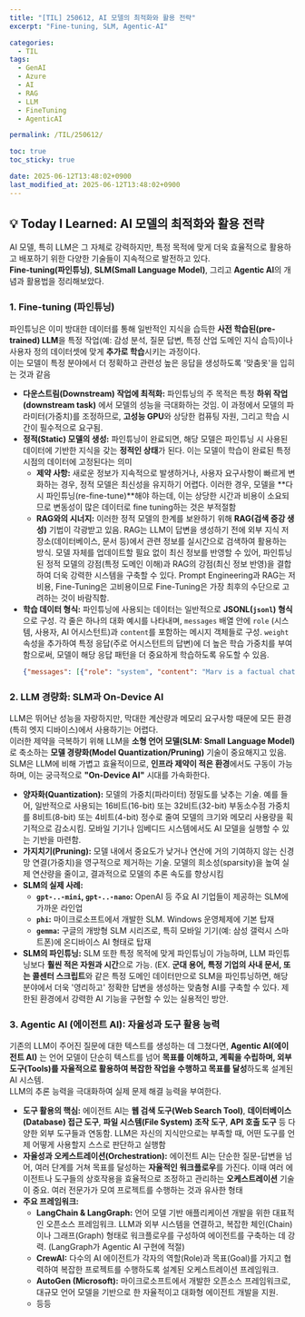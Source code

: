 ```yaml
---
title: "[TIL] 250612, AI 모델의 최적화와 활용 전략"
excerpt: "Fine-tuning, SLM, Agentic-AI"

categories:
  - TIL
tags:
  - GenAI
  - Azure
  - AI
  - RAG
  - LLM
  - FineTuning
  - AgenticAI

permalink: /TIL/250612/

toc: true
toc_sticky: true

date: 2025-06-12T13:48:02+0900
last_modified_at: 2025-06-12T13:48:02+0900
---
```



## 💡 Today I Learned: AI 모델의 최적화와 활용 전략

AI 모델, 특히 LLM은 그 자체로 강력하지만, 특정 목적에 맞게 더욱 효율적으로 활용하고 배포하기 위한 다양한 기술들이 지속적으로 발전하고 있다.<br>
**Fine-tuning(파인튜닝)**, **SLM(Small Language Model)**, 그리고 **Agentic AI**의 개념과 활용법을 정리해보았다.



### 1. Fine-tuning (파인튜닝)

파인튜닝은 이미 방대한 데이터를 통해 일반적인 지식을 습득한 **사전 학습된(pre-trained) LLM**을 특정 작업(예: 감성 분석, 질문 답변, 특정 산업 도메인 지식 습득)이나 사용자 정의 데이터셋에 맞게 **추가로 학습**시키는 과정이다.<br>
이는 모델이 특정 분야에서 더 정확하고 관련성 높은 응답을 생성하도록 '맞춤옷'을 입히는 것과 같음<br>

* **다운스트림(Downstream) 작업에 최적화:** 파인튜닝의 주 목적은 특정 **하위 작업(downstream task)** 에서 모델의 성능을 극대화하는 것임. 이 과정에서 모델의 파라미터(가중치)를 조정하므로, **고성능 GPU**와 상당한 컴퓨팅 자원, 그리고 학습 시간이 필수적으로 요구됨.
* **정적(Static) 모델의 생성:** 파인튜닝이 완료되면, 해당 모델은 파인튜닝 시 사용된 데이터에 기반한 지식을 갖는 **정적인 상태**가 된다. 이는 모델이 학습이 완료된 특정 시점의 데이터에 고정된다는 의미
    * **제약 사항:** 새로운 정보가 지속적으로 발생하거나, 사용자 요구사항이 빠르게 변화하는 경우, 정적 모델은 최신성을 유지하기 어렵다. 이러한 경우, 모델을 **다시 파인튜닝(re-fine-tune)**해야 하는데, 이는 상당한 시간과 비용이 소요되므로 변동성이 많은 데이터로 fine tuning하는 것은 부적절함
    * **RAG와의 시너지:** 이러한 정적 모델의 한계를 보완하기 위해 **RAG(검색 증강 생성)** 기법이 각광받고 있음. RAG는 LLM이 답변을 생성하기 전에 외부 지식 저장소(데이터베이스, 문서 등)에서 관련 정보를 실시간으로 검색하여 활용하는 방식. 모델 자체를 업데이트할 필요 없이 최신 정보를 반영할 수 있어, 파인튜닝된 정적 모델의 강점(특정 도메인 이해)과 RAG의 강점(최신 정보 반영)을 결합하여 더욱 강력한 시스템을 구축할 수 있다. Prompt Engineering과 RAG는 저비용, Fine-Tuning은 고비용이므로 Fine-Tuning은 가장 최후의 수단으로 고려하는 것이 바람직함. 
* **학습 데이터 형식:** 파인튜닝에 사용되는 데이터는 일반적으로 **JSONL(`jsonl`) 형식**으로 구성. 각 줄은 하나의 대화 예시를 나타내며, `messages` 배열 안에 `role` (시스템, 사용자, AI 어시스턴트)과 `content`를 포함하는 메시지 객체들로 구성. `weight` 속성을 추가하여 특정 응답(주로 어시스턴트의 답변)에 더 높은 학습 가중치를 부여함으로써, 모델이 해당 응답 패턴을 더 중요하게 학습하도록 유도할 수 있음.
    ```json
    {"messages": [{"role": "system", "content": "Marv is a factual chatbot that is also sarcastic."}, {"role": "user", "content": "What's the capital of France?"}, {"role": "assistant", "content": "Paris", "weight": 0}, {"role": "user", "content": "Can you be more sarcastic?"}, {"role": "assistant", "content": "Paris, as if everyone doesn't know that already.", "weight": 1}]}
    ```



### 2. LLM 경량화: SLM과 On-Device AI

LLM은 뛰어난 성능을 자랑하지만, 막대한 계산량과 메모리 요구사항 때문에 모든 환경(특히 엣지 디바이스)에서 사용하기는 어렵다. <br>
이러한 제약을 극복하기 위해 LLM을 **소형 언어 모델(SLM: Small Language Model)** 로 축소하는 **모델 경량화(Model Quantization/Pruning)** 기술이 중요해지고 있음.<br>
SLM은 LLM에 비해 가볍고 효율적이므로, **인프라 제약이 적은 환경**에서도 구동이 가능하며, 이는 궁극적으로 **"On-Device AI"** 시대를 가속화한다.<br>

* **양자화(Quantization):** 모델의 가중치(파라미터) 정밀도를 낮추는 기술. 예를 들어, 일반적으로 사용되는 16비트(16-bit) 또는 32비트(32-bit) 부동소수점 가중치를 8비트(8-bit) 또는 4비트(4-bit) 정수로 줄여 모델의 크기와 메모리 사용량을 획기적으로 감소시킴. 모바일 기기나 임베디드 시스템에서도 AI 모델을 실행할 수 있는 기반을 마련함.
* **가지치기(Pruning):** 모델 내에서 중요도가 낮거나 연산에 거의 기여하지 않는 신경망 연결(가중치)을 영구적으로 제거하는 기술. 모델의 희소성(sparsity)을 높여 실제 연산량을 줄이고, 결과적으로 모델의 추론 속도를 향상시킴
* **SLM의 실제 사례:**
    * **`gpt-..-mini`, `gpt-..-nano`:** OpenAI 등 주요 AI 기업들이 제공하는 SLM에 가까운 라인업
    * **`phi`:** 마이크로소프트에서 개발한 SLM. Windows 운영체제에 기본 탑재
    * **`gemma`:** 구글의 개방형 SLM 시리즈로, 특히 모바일 기기(예: 삼성 갤럭시 스마트폰)에 온디바이스 AI 형태로 탑재
* **SLM의 파인튜닝:** SLM 또한 특정 목적에 맞게 파인튜닝이 가능하며, LLM 파인튜닝보다 **훨씬 적은 자원과 시간**으로 가능. (EX. **군대 용어, 특정 기업의 사내 문서, 또는 콜센터 스크립트**와 같은 특정 도메인 데이터만으로 SLM을 파인튜닝하면, 해당 분야에서 더욱 '영리하고' 정확한 답변을 생성하는 맞춤형 AI를 구축할 수 있다. 제한된 환경에서 강력한 AI 기능을 구현할 수 있는 실용적인 방안.



### 3. Agentic AI (에이전트 AI): 자율성과 도구 활용 능력

기존의 LLM이 주어진 질문에 대한 텍스트를 생성하는 데 그쳤다면, **Agentic AI(에이전트 AI)** 는 언어 모델이 단순히 텍스트를 넘어 **목표를 이해하고, 계획을 수립하며, 외부 도구(Tools)를 자율적으로 활용하여 복잡한 작업을 수행하고 목표를 달성**하도록 설계된 AI 시스템. <br>
LLM의 추론 능력을 극대화하여 실제 문제 해결 능력을 부여한다.<br>

* **도구 활용의 핵심:** 에이전트 AI는 **웹 검색 도구(Web Search Tool)**, **데이터베이스(Database) 접근 도구**, **파일 시스템(File System) 조작 도구**, **API 호출 도구** 등 다양한 외부 도구들과 연동함. LLM은 자신의 지식만으로는 부족할 때, 어떤 도구를 언제 어떻게 사용할지 스스로 판단하고 실행함
* **자율성과 오케스트레이션(Orchestration):** 에이전트 AI는 단순한 질문-답변을 넘어, 여러 단계를 거쳐 목표를 달성하는 **자율적인 워크플로우**를 가진다. 이때 여러 에이전트나 도구들의 상호작용을 효율적으로 조정하고 관리하는 **오케스트레이션** 기술이 중요. 여러 전문가가 모여 프로젝트를 수행하는 것과 유사한 형태
* **주요 프레임워크:**
    * **LangChain & LangGraph:** 언어 모델 기반 애플리케이션 개발을 위한 대표적인 오픈소스 프레임워크. LLM과 외부 시스템을 연결하고, 복잡한 체인(Chain)이나 그래프(Graph) 형태로 워크플로우를 구성하여 에이전트를 구축하는 데 강력. (LangGraph가 Agentic AI 구현에 적절)
    * **CrewAI:** 다수의 AI 에이전트가 각자의 역할(Role)과 목표(Goal)를 가지고 협력하여 복잡한 프로젝트를 수행하도록 설계된 오케스트레이션 프레임워크.
    * **AutoGen (Microsoft):** 마이크로소프트에서 개발한 오픈소스 프레임워크로, 대규모 언어 모델을 기반으로 한 자율적이고 대화형 에이전트 개발을 지원.
    * 등등


